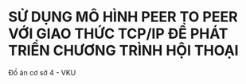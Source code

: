# SỬ DỤNG MÔ HÌNH PEER TO PEER VỚI GIAO THỨC TCP/IP ĐỂ PHÁT TRIỂN CHƯƠNG TRÌNH HỘI THOẠI
Đồ án cơ sở 4 - VKU
